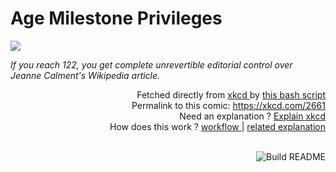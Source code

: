 # <b>Age Milestone Privileges</b>

[![](https://imgs.xkcd.com/comics/age_milestone_privileges.png)](https://xkcd.com/2661)

<i>If you reach 122, you get complete unrevertible editorial control over Jeanne Calment&#39;s Wikipedia article.</i>

<div align="right">
  Fetched directly from
  <a href="https://xkcd.com">
    xkcd
  </a>
  by
  <a href="https://github.com/Vanille-N/Vanille-N/blob/master/fetch">
    this bash script
  </a>
</div>
<div align="right">
  Permalink to this comic:
  <a href="https://xkcd.com/2661">
    https://xkcd.com/2661
  </a>
</div>
<div align="right">
  Need an explanation ?
  <a href="https://www.explainxkcd.com/wiki/index.php/2661">
    Explain xkcd
  </a>
</div>
<div align="right">
  How does this work ?
  <a href="https://github.com/Vanille-N/Vanille-N/blob/master/.github/workflows/build.yml">
    workflow
  </a>
  |
  <a href="https://simonwillison.net/2020/Jul/10/self-updating-profile-readme/">
    related explanation
  </a>
</div><br>

<a href="https://github.com/Vanille-N/Vanille-N/actions"><img src="https://github.com/Vanille-N/Vanille-N/workflows/Build%20README/badge.svg" align="right" alt="Build README"></a>
